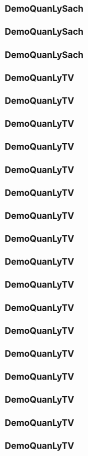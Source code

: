 # DemoQuanLySach
# DemoQuanLySach
# DemoQuanLySach
# DemoQuanLyTV
# DemoQuanLyTV
# DemoQuanLyTV
# DemoQuanLyTV
# DemoQuanLyTV
# DemoQuanLyTV
# DemoQuanLyTV
# DemoQuanLyTV
# DemoQuanLyTV
# DemoQuanLyTV
# DemoQuanLyTV
# DemoQuanLyTV
# DemoQuanLyTV
# DemoQuanLyTV
# DemoQuanLyTV
# DemoQuanLyTV
# DemoQuanLyTV
